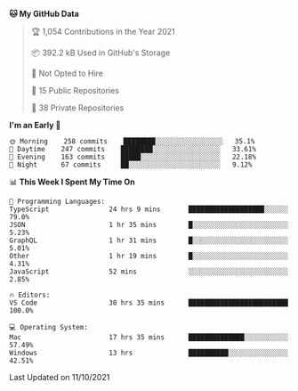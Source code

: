 <!--START_SECTION:waka-->
**🐱 My GitHub Data** 

> 🏆 1,054 Contributions in the Year 2021
 > 
> 📦 392.2 kB Used in GitHub's Storage 
 > 
> 🚫 Not Opted to Hire
 > 
> 📜 15 Public Repositories 
 > 
> 🔑 38 Private Repositories  
 > 
**I'm an Early 🐤** 

```text
🌞 Morning    258 commits    ████████░░░░░░░░░░░░░░░░░   35.1% 
🌆 Daytime    247 commits    ████████░░░░░░░░░░░░░░░░░   33.61% 
🌃 Evening    163 commits    █████░░░░░░░░░░░░░░░░░░░░   22.18% 
🌙 Night      67 commits     ██░░░░░░░░░░░░░░░░░░░░░░░   9.12%

```


📊 **This Week I Spent My Time On** 

```text
💬 Programming Languages: 
TypeScript               24 hrs 9 mins       ███████████████████░░░░░░   79.0% 
JSON                     1 hr 35 mins        █░░░░░░░░░░░░░░░░░░░░░░░░   5.23% 
GraphQL                  1 hr 31 mins        █░░░░░░░░░░░░░░░░░░░░░░░░   5.01% 
Other                    1 hr 19 mins        █░░░░░░░░░░░░░░░░░░░░░░░░   4.31% 
JavaScript               52 mins             ░░░░░░░░░░░░░░░░░░░░░░░░░   2.85%

🔥 Editors: 
VS Code                  30 hrs 35 mins      █████████████████████████   100.0%

💻 Operating System: 
Mac                      17 hrs 35 mins      ██████████████░░░░░░░░░░░   57.49% 
Windows                  13 hrs              ██████████░░░░░░░░░░░░░░░   42.51%

```


 Last Updated on 11/10/2021
<!--END_SECTION:waka-->

